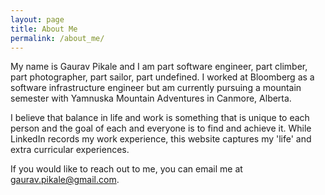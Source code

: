 ```yaml
---
layout: page
title: About Me
permalink: /about_me/
---
```


My name is Gaurav Pikale and I am part software engineer, part climber, part photographer, part 
sailor, part undefined. I worked at Bloomberg as a software infrastructure engineer but am currently 
pursuing a mountain semester with Yamnuska Mountain Adventures in Canmore, Alberta. 

I believe that balance in life and work is something that is unique to each person and the goal of
each and everyone is to find and achieve it. While LinkedIn records my work experience, this website
captures my 'life' and extra curricular experiences. 

If you would like to reach out to me, you can email me at gaurav.pikale@gmail.com.

